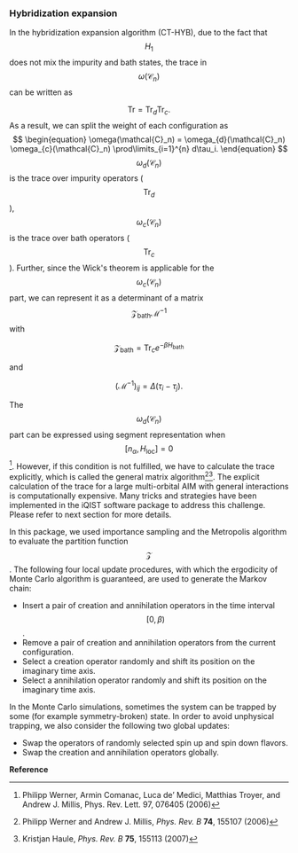 ### Hybridization expansion

In the hybridization expansion algorithm (CT-HYB), due to the fact that $$H_1$$ does not mix the impurity and bath states, the trace in $$\omega(\mathcal{C}_n)$$ can be written as 

$$
\text{Tr} = \text{Tr}_d \text{Tr}_c.
$$ 
As a result, we can split the weight of each configuration as 
$$
\begin{equation}
\omega(\mathcal{C}_n) = \omega_{d}(\mathcal{C}_n) \omega_{c}(\mathcal{C}_n) \prod\limits_{i=1}^{n} d\tau_i.
\end{equation}
$$
$$\omega_{d}(\mathcal{C}_n)$$ is the trace over impurity operators ($$\text{Tr}_d$$), $$\omega_{c}(\mathcal{C}_n)$$ is the trace over bath operators ($$\text{Tr}_c$$). Further, since the Wick's theorem is applicable for the $$\omega_c(\mathcal{C}_n)$$ part, we can represent it as a determinant of a matrix $$\mathcal{Z}_{\text{bath}}\mathcal{M}^{-1}$$ with 

$$
\mathcal{Z}_{\text{bath}}=\text{Tr}_c e^{-\beta H_{\text{bath}}}
$$ 

and

$$
(\mathcal{M}^{-1})_{ij} = \Delta(\tau_i - \tau_j).
$$ 

The $$\omega_{d}(\mathcal{C}_n)$$ part can be expressed using segment representation when $$[n_{\alpha}, H_{\text{loc}}] = 0$$[^1]. However, if this condition is not fulfilled, we have to calculate the trace explicitly, which is called the general matrix algorithm[^2][^3]. The explicit calculation of the trace for a large multi-orbital AIM with general interactions is computationally expensive. Many tricks and strategies have been implemented in the iQIST software package to address this challenge. Please refer to next section for more details.

In this package, we used importance sampling and the Metropolis algorithm to evaluate the partition function $$\mathcal{Z}$$. The following four local update procedures, with which the ergodicity of Monte Carlo algorithm is guaranteed, are used to generate the Markov chain: 

* Insert a pair of creation and annihilation operators in the time interval $$[0,\beta)$$.
* Remove a pair of creation and annihilation operators from the current configuration.
* Select a creation operator randomly and shift its position on the imaginary time axis.
* Select a annihilation operator randomly and shift its position on the imaginary time axis.

In the Monte Carlo simulations, sometimes the system can be trapped by some (for example symmetry-broken) state. In order to avoid unphysical trapping, we also consider the following two global updates:
* Swap the operators of randomly selected spin up and spin down flavors.
* Swap the creation and annihilation operators globally.

**Reference**

[^1]: Philipp Werner, Armin Comanac, Luca de’ Medici, Matthias Troyer, and Andrew J. Millis, Phys. Rev. Lett. 97, 076405 (2006)

[^2]: Philipp Werner and Andrew J. Millis, *Phys. Rev. B* **74**, 155107 (2006)

[^3]: Kristjan Haule, *Phys. Rev. B* **75**, 155113 (2007)